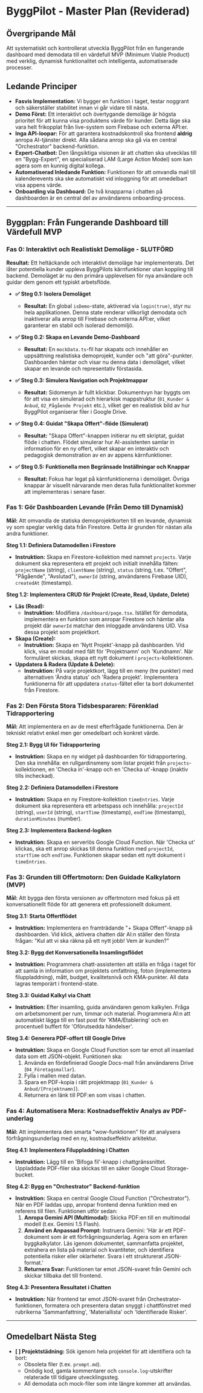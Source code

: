 # ByggPilot - Master Plan (Reviderad)

## Övergripande Mål
Att systematiskt och kontrollerat utveckla ByggPilot från en fungerande dashboard med demodata till en värdefull MVP (Minimum Viable Product) med verklig, dynamisk funktionalitet och intelligenta, automatiserade processer.

## Ledande Principer
- **Fasvis Implementation:** Vi bygger en funktion i taget, testar noggrant och säkerställer stabilitet innan vi går vidare till nästa.
- **Demo Först:** Ett interaktivt och övertygande demoläge är högsta prioritet för att kunna visa produktens värde för kunder. Detta läge ska vara helt frikopplat från live-system som Firebase och externa API:er.
- **Inga API-loopar:** För att garantera kostnadskontroll ska frontend **aldrig** anropa AI-tjänster direkt. Alla sådana anrop ska gå via en central "Orchestrator" backend-funktion.
- **Expert-Chatbot:** Den långsiktiga visionen är att chatten ska utvecklas till en "Bygg-Expert", en specialiserad LAM (Large Action Model) som kan agera som en kunnig digital kollega.
- **Automatiserad Inledande Funktion:** Funktionen för att omvandla mail till kalenderevents ska ske automatiskt vid inloggning för att omedelbart visa appens värde.
- **Onboarding via Dashboard:** De två knapparna i chatten på dashboarden är en central del av användarens onboarding-process.

---

## Byggplan: Från Fungerande Dashboard till Värdefull MVP

### Fas 0: Interaktivt och Realistiskt Demoläge - SLUTFÖRD
**Resultat:** Ett heltäckande och interaktivt demoläge har implementerats. Det låter potentiella kunder uppleva ByggPilots kärnfunktioner utan koppling till backend. Demoläget är nu den primära upplevelsen för nya användare och guidar dem genom ett typiskt arbetsflöde.

- **✅ Steg 0.1: Isolera Demoläget**
  - **Resultat:** En global `isDemo`-state, aktiverad via `login(true)`, styr nu hela applikationen. Denna state renderar villkorligt demodata och inaktiverar alla anrop till Firebase och externa API:er, vilket garanterar en stabil och isolerad demomiljö.

- **✅ Steg 0.2: Skapa en Levande Demo-Dashboard**
  - **Resultat:** En `mockData.ts`-fil har skapats och innehåller en uppsättning realistiska demoprojekt, kunder och "att göra"-punkter. Dashboarden hämtar och visar nu denna data i demoläget, vilket skapar en levande och representativ förstasida.

- **✅ Steg 0.3: Simulera Navigation och Projektmappar**
  - **Resultat:** Sidomenyn är fullt klickbar. Dokumentvyn har byggts om för att visa en simulerad och hierarkisk mappstruktur (`01_Kunder & Anbud`, `02_Pågående Projekt` etc.), vilket ger en realistisk bild av hur ByggPilot organiserar filer i Google Drive.

- **✅ Steg 0.4: Guidat "Skapa Offert"-flöde (Simulerat)**
  - **Resultat:** "Skapa Offert"-knappen initierar nu ett skriptat, guidat flöde i chatten. Flödet simulerar hur AI-assistenten samlar in information för en ny offert, vilket skapar en interaktiv och pedagogisk demonstration av en av appens kärnfunktioner.

- **✅ Steg 0.5: Funktionella men Begränsade Inställningar och Knappar**
  - **Resultat:** Fokus har legat på kärnfunktionerna i demoläget. Övriga knappar är visuellt närvarande men deras fulla funktionalitet kommer att implementeras i senare faser.

### Fas 1: Gör Dashboarden Levande (Från Demo till Dynamisk)
**Mål:** Att omvandla de statiska demoprojektkorten till en levande, dynamisk vy som speglar verklig data från Firestore. Detta är grunden för nästan alla andra funktioner.

**Steg 1.1: Definiera Datamodellen i Firestore**
- **Instruktion:** Skapa en Firestore-kollektion med namnet `projects`. Varje dokument ska representera ett projekt och initialt innehålla fälten: `projectName` (string), `clientName` (string), `status` (string, t.ex. "Offert", "Pågående", "Avslutad"), `ownerId` (string, användarens Firebase UID), `createdAt` (timestamp).

**Steg 1.2: Implementera CRUD för Projekt (Create, Read, Update, Delete)**
- **Läs (Read):**
  - **Instruktion:** Modifiera `/dashboard/page.tsx`. Istället för demodata, implementera en funktion som anropar Firestore och hämtar alla projekt där `ownerId` matchar den inloggade användarens UID. Visa dessa projekt som projektkort.
- **Skapa (Create):**
  - **Instruktion:** Skapa en 'Nytt Projekt'-knapp på dashboarden. Vid klick, visa en modal med fält för 'Projektnamn' och 'Kundnamn'. När formuläret skickas, skapa ett nytt dokument i `projects`-kollektionen.
- **Uppdatera & Radera (Update & Delete):**
  - **Instruktion:** På varje projektkort, lägg till en meny (tre punkter) med alternativen 'Ändra status' och 'Radera projekt'. Implementera funktionerna för att uppdatera `status`-fältet eller ta bort dokumentet från Firestore.

### Fas 2: Den Första Stora Tidsbespararen: Förenklad Tidrapportering
**Mål:** Att implementera en av de mest efterfrågade funktionerna. Den är tekniskt relativt enkel men ger omedelbart och konkret värde.

**Steg 2.1: Bygg UI för Tidrapportering**
- **Instruktion:** Skapa en ny widget på dashboarden för tidrapportering. Den ska innehålla: en rullgardinsmeny som listar projekt från `projects`-kollektionen, en 'Checka in'-knapp och en 'Checka ut'-knapp (inaktiv tills incheckad).

**Steg 2.2: Definiera Datamodellen i Firestore**
- **Instruktion:** Skapa en ny Firestore-kollektion `timeEntries`. Varje dokument ska representera ett arbetspass och innehålla: `projectId` (string), `userId` (string), `startTime` (timestamp), `endTime` (timestamp), `durationMinutes` (number).

**Steg 2.3: Implementera Backend-logiken**
- **Instruktion:** Skapa en serverlös Google Cloud Function. När 'Checka ut' klickas, ska ett anrop skickas till denna funktion med `projectId`, `startTime` och `endTime`. Funktionen skapar sedan ett nytt dokument i `timeEntries`.

### Fas 3: Grunden till Offertmotorn: Den Guidade Kalkylatorn (MVP)
**Mål:** Att bygga den första versionen av offertmotorn med fokus på ett konversationellt flöde för att generera ett professionellt dokument.

**Steg 3.1: Starta Offertflödet**
- **Instruktion:** Implementera en framträdande "+ Skapa Offert"-knapp på dashboarden. Vid klick, aktivera chatten där AI:n ställer den första frågan: "Kul att vi ska räkna på ett nytt jobb! Vem är kunden?"

**Steg 3.2: Bygg det Konversationella Insamlingsflödet**
- **Instruktion:** Programmera chatt-assistenten att ställa en fråga i taget för att samla in information om projektets omfattning, foton (implementera filuppladdning), mått, budget, kvalitetsnivå och KMA-punkter. All data lagras temporärt i frontend-state.

**Steg 3.3: Guidad Kalkyl via Chatt**
- **Instruktion:** Efter insamling, guida användaren genom kalkylen. Fråga om arbetsmoment per rum, timmar och material. Programmera AI:n att automatiskt lägga till en fast post för 'KMA/Etablering' och en procentuell buffert för 'Oförutsedda händelser'.

**Steg 3.4: Generera PDF-offert till Google Drive**
- **Instruktion:** Skapa en Google Cloud Function som tar emot all insamlad data som ett JSON-objekt. Funktionen ska:
  1. Använda en fördefinierad Google Docs-mall från användarens Drive (`04_Företagsmallar`).
  2. Fylla i mallen med datan.
  3. Spara en PDF-kopia i rätt projektmapp (`01_Kunder & Anbud/[Projektnamn]`).
  4. Returnera en länk till PDF:en som visas i chatten.

### Fas 4: Automatisera Mera: Kostnadseffektiv Analys av PDF-underlag
**Mål:** Att implementera den smarta "wow-funktionen" för att analysera förfrågningsunderlag med en ny, kostnadseffektiv arkitektur.

**Steg 4.1: Implementera Filuppladdning i Chatten**
- **Instruktion:** Lägg till en 'Bifoga fil'-knapp i chattgränssnittet. Uppladdade PDF-filer ska skickas till en säker Google Cloud Storage-bucket.

**Steg 4.2: Bygg en "Orchestrator" Backend-funktion**
- **Instruktion:** Skapa en central Google Cloud Function ("Orchestrator"). När en PDF laddas upp, anropar frontend denna funktion med en referens till filen. Funktionen utför sedan:
  1. **Anropa Gemini API (Multimodal):** Skicka PDF:en till en multimodal modell (t.ex. Gemini 1.5 Flash).
  2. **Använd en Anpassad Prompt:** Instruera Gemini: 'Här är ett PDF-dokument som är ett förfrågningsunderlag. Agera som en erfaren byggkalkylator. Läs igenom dokumentet, sammanfatta projektet, extrahera en lista på material och kvantiteter, och identifiera potentiella risker eller oklarheter. Svara i ett strukturerat JSON-format.'
  3. **Returnera Svar:** Funktionen tar emot JSON-svaret från Gemini och skickar tillbaka det till frontend.

**Steg 4.3: Presentera Resultatet i Chatten**
- **Instruktion:** När frontend tar emot JSON-svaret från Orchestrator-funktionen, formatera och presentera datan snyggt i chattfönstret med rubrikerna 'Sammanfattning', 'Materiallista' och 'Identifierade Risker'.

---

## Omedelbart Nästa Steg
- **[ ] Projektstädning:** Sök igenom hela projektet för att identifiera och ta bort:
    - Obsoleta filer (t.ex. `prompt.md`).
    - Onödig kod, gamla kommentarer och `console.log`-utskrifter relaterade till tidigare utvecklingssteg.
    - All demodata och mock-filer som inte längre kommer att användas.
